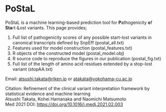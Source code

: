 # PoStaL

PoStaL is a machine learning-based prediction tool for **P**athogenicity **o**f **Sta**rt-**L**ost variants.
This page provides;
1. Full list of pathogenicity scores of any possible start-lost variants in canonical transcripts defined by SnpEff (postal_all.txt)
2. Features used for model construction (postal_features.txt)
3. R objects of the constructed model (postal_model.obj)
4. R source code to reproduce the figures in our publication (postal_fig.txt)
5. Full list of the length of amino acid residues extended by a stop-lost variant (stopAA.txt)

Email: atsushi.takata@riken.jp or atakata@yokohama-cu.ac.jp

Citation: Refinement of the clinical variant interpretation framework by statistical evidence and machine learning  
Atsushi Takata, Kohei Hamanaka and Naomichi Matsumoto  
Med 2021 DOI: https://doi.org/10.1016/j.medj.2021.02.003
